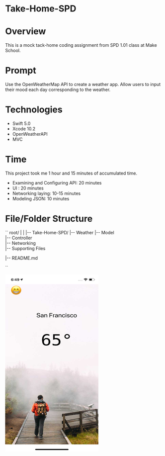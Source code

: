 # Take-Home-SPD

# Overview
This is a mock tack-home coding assignment from SPD 1.01 class at Make School.

# Prompt
Use the OpenWeatherMap API to create a weather app. Allow users to input their mood each day corresponding to the weather.

# Technologies

* Swift 5.0
* Xcode 10.2
* OpenWeatherAPI
* MVC

# Time

This project took me 1 hour and 15 minutes of accumulated time.

- Examining and Configuring API: 20 minutes
- UI : 20 minutes
- Networking laying: 10-15 minutes
- Modeling JSON: 10 minutes

# File/Folder Structure

``
  root/
|
|
|-- Take-Home-SPD/
        |-- Weather
                |-- Model                               
                |-- Controller             
                |-- Networking  
                |-- Supporting Files              
                                                                     
|-- README.md  

`` 

<img src="sc.png" width = 300 height = 570></scr>


